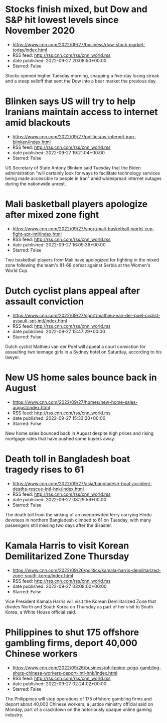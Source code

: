 # Stocks finish mixed, but Dow and S&P hit lowest levels since November 2020
 - https://www.cnn.com/2022/09/27/business/dow-stock-market-today/index.html
 - RSS feed: http://rss.cnn.com/rss/cnn_world.rss
 - date published: 2022-09-27 20:08:50+00:00
 - Starred: False

Stocks opened higher Tuesday morning, snapping a five-day losing streak and a steep selloff that sent the Dow into a bear market the previous day.

# Blinken says US will try to help Iranians maintain access to internet amid blackouts
 - https://www.cnn.com/2022/09/27/politics/us-internet-iran-blinken/index.html
 - RSS feed: http://rss.cnn.com/rss/cnn_world.rss
 - date published: 2022-09-27 19:21:04+00:00
 - Starred: False

US Secretary of State Antony Blinken said Tuesday that the Biden administration "will certainly look for ways to facilitate technology services being made accessible to people in Iran" amid widespread internet outages during the nationwide unrest.

# Mali basketball players apologize after mixed zone fight
 - https://www.cnn.com/2022/09/27/sport/mali-basketball-world-cup-fight-spt-intl/index.html
 - RSS feed: http://rss.cnn.com/rss/cnn_world.rss
 - date published: 2022-09-27 16:09:36+00:00
 - Starred: False

Two basketball players from Mali have apologized for fighting in the mixed zone following the team's 81-68 defeat against Serbia at the Women's World Cup.

# Dutch cyclist plans appeal after assault conviction
 - https://www.cnn.com/2022/09/27/sport/mathieu-van-der-poel-cyclist-assault-spt-intl/index.html
 - RSS feed: http://rss.cnn.com/rss/cnn_world.rss
 - date published: 2022-09-27 15:47:29+00:00
 - Starred: False

Dutch cyclist Mathieu van der Poel will appeal a court conviction for assaulting two teenage girls in a Sydney hotel on Saturday, according to his lawyer.

# New US home sales bounce back in August
 - https://www.cnn.com/2022/09/27/homes/new-home-sales-august/index.html
 - RSS feed: http://rss.cnn.com/rss/cnn_world.rss
 - date published: 2022-09-27 15:33:20+00:00
 - Starred: False

New home sales bounced back in August despite high prices and rising mortgage rates that have pushed some buyers away.

# Death toll in Bangladesh boat tragedy rises to 61
 - https://www.cnn.com/2022/09/27/asia/bangladesh-boat-accident-deaths-rescue-intl-hnk/index.html
 - RSS feed: http://rss.cnn.com/rss/cnn_world.rss
 - date published: 2022-09-27 08:29:56+00:00
 - Starred: False

The death toll from the sinking of an overcrowded ferry carrying Hindu devotees in northern Bangladesh climbed to 61 on Tuesday, with many passengers still missing two days after the disaster.

# Kamala Harris to visit Korean Demilitarized Zone Thursday
 - https://www.cnn.com/2022/09/26/politics/kamala-harris-demilitarized-zone-south-korea/index.html
 - RSS feed: http://rss.cnn.com/rss/cnn_world.rss
 - date published: 2022-09-27 03:08:00+00:00
 - Starred: False

Vice President Kamala Harris will visit the Korean Demilitarized Zone that divides North and South Korea on Thursday as part of her visit to South Korea, a White House official said.

# Philippines to shut 175 offshore gambling firms, deport 40,000 Chinese workers
 - https://www.cnn.com/2022/09/26/business/philippine-pogo-gambling-shuts-chinese-workers-deport-intl-hnk/index.html
 - RSS feed: http://rss.cnn.com/rss/cnn_world.rss
 - date published: 2022-09-27 02:24:02+00:00
 - Starred: False

The Philippines will stop operations of 175 offshore gambling firms and deport about 40,000 Chinese workers, a justice ministry official said on Monday, part of a crackdown on the notoriously opaque online gaming industry.
